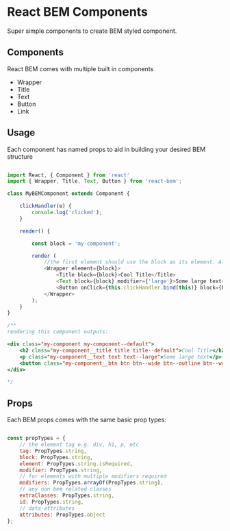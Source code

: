 # React BEM Components

Super simple components to create BEM styled component.

## Components

React BEM comes with multiple built in components

- Wrapper
- Title
- Text
- Button
- Link

## Usage

Each component has named props to aid in building your desired BEM structure

```javascript

import React, { Component } from 'react'
import { Wrapper, Title, Text, Button } from 'react-bem';

class MyBEMComponent extends Component {

    clickHandler(e) {
        console.log('clicked');
    }

    render() {

        const block = 'my-component';

        render (
            //the first element should use the block as its element. All children use it as the block
            <Wrapper element={block}>
                <Title block={block}>Cool Title</Title>
                <Text block={block} modifier={'large'}>Some large text</Text>
                <Button onClick={this.clickHandler.bind(this)} block={block} modifier={'wide'} modifiers={['outline', 'wave-hover']}>Click me</Button>
            </Wrapper>
        );
    }
}

/**
rendering this component outputs:

<div class="my-component my-component--default">
    <h2 class="my-component__title title title--default">Cool Title</h2>
    <p class="my-component__text text text--large">Some large text</p>
    <button class="my-component__btn btn btn--wide btn--outline btn--wave-hover">Click me</button>
</div>

*/

```

## Props

Each BEM props comes with the same basic prop types:

```javascript

const propTypes = {
    // the element tag e.g. div, h1, p, etc
    tag: PropTypes.string,
    block: PropTypes.string,
    element: PropTypes.string.isRequired,
    modifier: PropTypes.string,
    // for elements with multiple modifiers required
    modifiers: PropTypes.arrayOf(PropTypes.string),
    // any non bem related classes
    extraClasses: PropTypes.string,
    id: PropTypes.string,
    // data-attributes
    attributes: PropTypes.object
};

```
